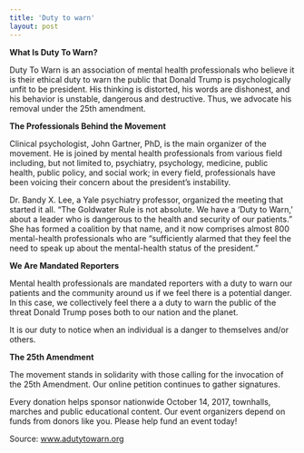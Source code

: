 ```yaml
---
title: 'Duty to warn'
layout: post
---
```


**What Is Duty To Warn?**

Duty To Warn is an association of mental health professionals who believe it is their ethical duty to warn the public that Donald Trump is psychologically unfit to be president. His thinking is distorted, his words are dishonest, and his behavior is unstable, dangerous and destructive. Thus, we advocate his removal under the 25th amendment.

**The Professionals Behind the Movement**

Clinical psychologist, John Gartner, PhD, is the main organizer of the movement. He is joined by mental health professionals from various field including, but not limited to, psychiatry, psychology, medicine, public health, public policy, and social work; in every field, professionals have been voicing their concern about the president’s instability.

Dr. Bandy X. Lee, a Yale psychiatry professor, organized the meeting that started it all. “The Goldwater Rule is not absolute. We have a ‘Duty to Warn,’ about a leader who is dangerous to the health and security of our patients.” She has formed a coalition by that name, and it now comprises almost 800 mental-health professionals who are “sufficiently alarmed that they feel the need to speak up about the mental-health status of the president.”

**We Are Mandated Reporters**

Mental health professionals are mandated reporters with a duty to warn our patients and the community around us if we feel there is a potential danger. In this case, we collectively feel there a a duty to warn the public of the threat Donald Trump poses both to our nation and the planet.

It is our duty to notice when an individual is a danger to themselves and/or others.

**The 25th Amendment**

The movement stands in solidarity with those calling for the invocation of the 25th Amendment. Our online petition continues to gather signatures.

Every donation helps sponsor nationwide October 14, 2017, townhalls, marches and public educational content. Our event organizers depend on funds from donors like you. Please help fund an event today!

Source: www.adutytowarn.org